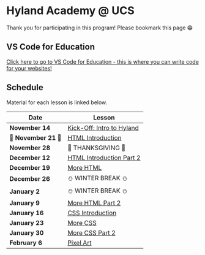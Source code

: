 # Hyland Academy @ UCS
Thank you for participating in this program! Please bookmark this page 😁

## VS Code for Education
[Click here to go to VS Code for Education - this is where you can write code for your websites!](https://vscodeedu.com/my-work/projects)

## Schedule
Material for each lesson is linked below.

| Date | Lesson |
|-|-|
| **November 14** | [Kick-Off: Intro to Hyland](IntroHyland/StudentDesc.md) |
| **🌟 November 21 🌟** | [HTML Introduction](HtmlIntro/StudentDesc.md) |
| **November 28** | 🦃 THANKSGIVING 🦃 |
| **December 12** | [HTML Introduction Part 2](HtmlIntro2/StudentDesc.md) |
| **December 19** | [More HTML](MoreHtml/StudentDesc.md) |
| **December 26** | ⛄ WINTER BREAK ⛄ |
| **January 2** | ⛄ WINTER BREAK ⛄ |
| **January 9** | [More HTML Part 2](MoreHtmlSub/StudentDesc.md) |
| **January 16** | [CSS Introduction](CssIntro/StudentDesc.md) |
| **January 23** | [More CSS](MoreCss/StudentDesc.md) |
| **January 30** | [More CSS Part 2](MoreCss2/StudentDesc.md) |
| **February 6** | [Pixel Art](Piskel/StudentDesc.md) |

